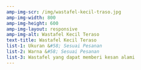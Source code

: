 ```yaml
---
amp-img-scr: /img/wastafel-kecil-traso.jpg
amp-img-width: 800
amp-img-height: 600
amp-img-layout: responsive
amp-img-alt: Wastafel Kecil Teraso
text-title: Wastafel Kecil Teraso
list-1: Ukuran &#58; Sesuai Pesanan
list-2: Warna &#58; Sesuai Pesanan
list-3: Wastafel yang dapat memberi kesan alami
---
```

